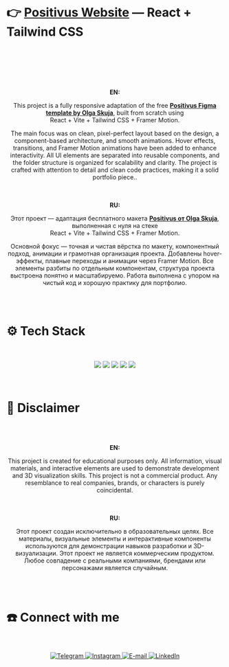 # 👉 **[Positivus Website](https://kushovka.github.io/positivus/)** — React + Tailwind CSS
<br><br>

<br><br>
<div align="center">
  <b>EN:</b><br />
<p>
This project is a fully responsive adaptation of the free <a href="https://www.figma.com/design/7D4W4SewIgAFvWw1qPiWUS/positivus-figma-template?node-id=330-762&t=PLjKCXPo1UeUd3ON-1"><strong>Positivus Figma template by Olga Skuja</strong></a>, built from scratch using <br /> React + Vite + Tailwind CSS + Framer Motion.

The main focus was on clean, pixel-perfect layout based on the design, a component-based architecture, and smooth animations. Hover effects, transitions, and Framer Motion animations have been added to enhance interactivity. All UI elements are separated into reusable components, and the folder structure is organized for scalability and clarity. The project is crafted with attention to detail and clean code practices, making it a solid portfolio piece..
  </p>
</div>
<br><br>
<div align="center">
<b>RU:</b><br />
<p>
Этот проект — адаптация бесплатного макета <a href="https://www.figma.com/design/7D4W4SewIgAFvWw1qPiWUS/positivus-figma-template?node-id=330-762&t=PLjKCXPo1UeUd3ON-1"><strong> Positivus от Olga Skuja</strong></a>, выполненная с нуля на стеке <br /> React + Vite + Tailwind CSS + Framer Motion.

Основной фокус — точная и чистая вёрстка по макету, компонентный подход, анимации и грамотная организация проекта. Добавлены hover-эффекты, плавные переходы и анимации через Framer Motion. Все элементы разбиты по отдельным компонентам, структура проекта выстроена понятно и масштабируемо. Работа выполнена с упором на чистый код и хорошую практику для портфолио.
  </p>
</div>
<br><br>
<h1>⚙️ Tech Stack</h1>
<br><br>
<div align="center">
  <img src="https://img.shields.io/badge/GSAP-88CE02?style=for-the-badge&logo=greensock&logoColor=white"/>
  <img src="https://img.shields.io/badge/react-%2320232a.svg?style=for-the-badge&logo=react&logoColor=%2361DAFB"/>
  <img src="https://img.shields.io/badge/threejs-black?style=for-the-badge&logo=three.js&logoColor=white"/>
  <img src="https://img.shields.io/badge/tailwindcss-%2338B2AC.svg?style=for-the-badge&logo=tailwind-css&logoColor=white"/>
  <img src="https://img.shields.io/badge/vite-%23646CFF.svg?style=for-the-badge&logo=vite&logoColor=white"/>
</div>
<br><br>

# 🚨 Disclaimer
<br><br>
<div align="center">
   <b>EN:</b><br />
  <p>This project is created for educational purposes only. All information, visual materials, and interactive elements are used to demonstrate development and 3D visualization skills. This project is not a commercial product. Any resemblance to real companies, brands, or characters is purely coincidental.</p>
</div>
<br><br>
<div align="center">
    <b>RU:</b><br />
  <p>Этот проект создан исключительно в образовательных целях. Все материалы, визуальные элементы и интерактивные компоненты используются для демонстрации навыков разработки и 3D-визуализации. Этот проект не является коммерческим продуктом. Любое совпадение с реальными компаниями, брендами или персонажами является случайным.</p>
</div>
<br><br>
<h1>☎️ Connect with me </h1>
 <br><br>
    <div align="center">
        <a href="https://t.me/kushovka">
<img src="https://img.shields.io/badge/Telegram-%2304A1F7.svg?style=for-the-badge&logo=telegram&logoColor=white" alt="Telegram" />
        </a>
        <a href="https://www.instagram.com/kushovka">
<img src="https://img.shields.io/badge/Instagram-%23E4405F.svg?style=for-the-badge&logo=instagram&logoColor=white" alt="Instagram" />
        </a>
        <a href="mailto:kushovk2003@mail.ru">
<img src="https://img.shields.io/badge/Email-D14836?style=for-the-badge&logo=gmail&logoColor=white" alt="E-mail" />
        </a>
           </a>
        <a href="https://www.linkedin.com/in/kirill-kushov-9714b9364?utm_source=share&utm_campaign=share_via&utm_content=profile&utm_medium=ios_app">
<img src="https://img.shields.io/badge/LinkedIn-0A66C2?style=for-the-badge&logo=linkedin&logoColor=white" alt="LinkedIn" />
        </a>
</div>
 <br><br>

